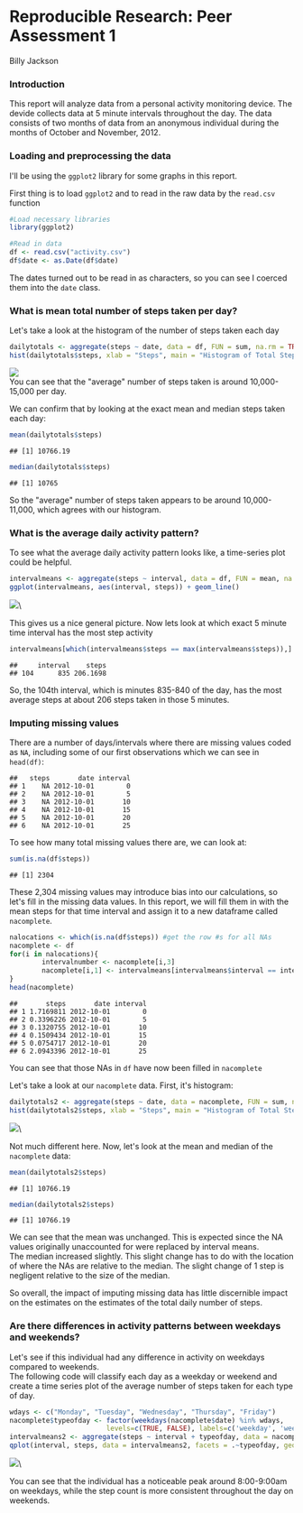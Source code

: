 # Reproducible Research: Peer Assessment 1
Billy Jackson  
### Introduction
This report will analyze data from a personal activity monitoring device.  The devide collects data at 5 minute intervals throughout the day.  The data consists of two months of data from an anonymous individual during the months of October and November, 2012.

### Loading and preprocessing the data
I'll be using the `ggplot2` library for some graphs in this report.

First thing is to load `ggplot2` and to read in the raw data by the `read.csv` function

```r
#Load necessary libraries
library(ggplot2)

#Read in data
df <- read.csv("activity.csv")
df$date <- as.Date(df$date)
```
The dates turned out to be read in as characters, so you can see 
I coerced them into the `date` class.


### What is mean total number of steps taken per day?
Let's take a look at the histogram of the number of steps taken each day

```r
dailytotals <- aggregate(steps ~ date, data = df, FUN = sum, na.rm = TRUE)
hist(dailytotals$steps, xlab = "Steps", main = "Histogram of Total Steps each day")
```

![](PA1_template_files/figure-html/unnamed-chunk-2-1.png)\
You can see that the "average" number of steps taken is around 10,000-15,000 per day.

We can confirm that by looking at the exact mean and median steps taken each day:

```r
mean(dailytotals$steps)
```

```
## [1] 10766.19
```

```r
median(dailytotals$steps)
```

```
## [1] 10765
```
So the "average" number of steps taken appears to be around 10,000-11,000, which
agrees with our histogram.


### What is the average daily activity pattern?
To see what the average daily activity pattern looks like, a time-series plot
could be helpful.

```r
intervalmeans <- aggregate(steps ~ interval, data = df, FUN = mean, na.rm = TRUE)
ggplot(intervalmeans, aes(interval, steps)) + geom_line()
```

![](PA1_template_files/figure-html/unnamed-chunk-4-1.png)\

This gives us a nice general picture.  Now lets look at which exact 
5 minute time interval has the most step activity

```r
intervalmeans[which(intervalmeans$steps == max(intervalmeans$steps)),]
```

```
##     interval    steps
## 104      835 206.1698
```
So, the 104th interval, which is minutes 835-840 of the day, has the most average steps
at about 206 steps taken in those 5 minutes.


### Imputing missing values
There are a number of days/intervals where there are missing values coded as `NA`,
including some of our first observations which we can see in `head(df)`:

```
##   steps       date interval
## 1    NA 2012-10-01        0
## 2    NA 2012-10-01        5
## 3    NA 2012-10-01       10
## 4    NA 2012-10-01       15
## 5    NA 2012-10-01       20
## 6    NA 2012-10-01       25
```

To see how many total missing values there are, we can look at:

```r
sum(is.na(df$steps)) 
```

```
## [1] 2304
```
These 2,304 missing values may introduce bias into our calculations, so let's fill in
the missing data values.  In this report, we will fill them in with the mean
steps for that time interval and assign it to a new dataframe called `nacomplete`.

```r
nalocations <- which(is.na(df$steps)) #get the row #s for all NAs
nacomplete <- df
for(i in nalocations){
        intervalnumber <- nacomplete[i,3]
        nacomplete[i,1] <- intervalmeans[intervalmeans$interval == intervalnumber, ]$steps
}
head(nacomplete)
```

```
##       steps       date interval
## 1 1.7169811 2012-10-01        0
## 2 0.3396226 2012-10-01        5
## 3 0.1320755 2012-10-01       10
## 4 0.1509434 2012-10-01       15
## 5 0.0754717 2012-10-01       20
## 6 2.0943396 2012-10-01       25
```
You can see that those NAs in `df` have now been filled in `nacomplete`

Let's take a look at our `nacomplete` data.  First, it's histogram:

```r
dailytotals2 <- aggregate(steps ~ date, data = nacomplete, FUN = sum, na.rm = TRUE)
hist(dailytotals2$steps, xlab = "Steps", main = "Histogram of Total Steps w/ NA's complete")
```

![](PA1_template_files/figure-html/unnamed-chunk-9-1.png)\

Not much different here.  Now, let's look at the mean and median of the `nacomplete` data:

```r
mean(dailytotals2$steps)
```

```
## [1] 10766.19
```

```r
median(dailytotals2$steps)
```

```
## [1] 10766.19
```
We can see that the mean was unchanged.  This is expected since the NA values 
originally unaccounted for were replaced by interval means.  
The median increased slightly.  This slight change has to do with the location of where the NAs
are relative to the median.  The slight change of 1 step is negligent relative to the size of the median.

So overall, the impact of imputing missing data has little discernible impact
on the estimates on the estimates of the total daily number of steps.


### Are there differences in activity patterns between weekdays and weekends?
Let's see if this individual had any difference in activity on weekdays 
compared to weekends.  
The following code will classify each day as a weekday or weekend 
and create a time series plot of the average number of steps taken
for each type of day.

```r
wdays <- c("Monday", "Tuesday", "Wednesday", "Thursday", "Friday")
nacomplete$typeofday <- factor(weekdays(nacomplete$date) %in% wdays, 
                        levels=c(TRUE, FALSE), labels=c('weekday', 'weekend'))
intervalmeans2 <- aggregate(steps ~ interval + typeofday, data = nacomplete, FUN = mean)
qplot(interval, steps, data = intervalmeans2, facets = .~typeofday, geom = "path")
```

![](PA1_template_files/figure-html/unnamed-chunk-11-1.png)\

You can see that the individual has a noticeable peak around 8:00-9:00am on weekdays,
while the step count is more consistent throughout the day on weekends.
